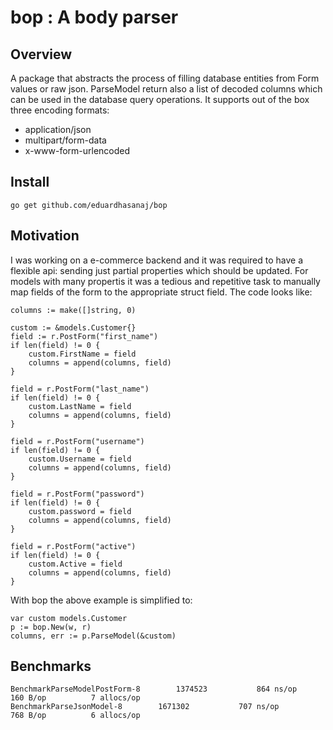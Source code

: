 # bop : A body parser

## Overview

A package that abstracts the process of filling database entities from Form values or raw json.
ParseModel return also a list of decoded columns which can be used in the database query operations.
It supports out of the box three encoding formats:
- application/json
- multipart/form-data
- x-www-form-urlencoded

## Install

```
go get github.com/eduardhasanaj/bop
```

## Motivation
I was working on a e-commerce backend and it was required to have a flexible api: sending just partial 
properties which should be updated. For models with many propertis it was a tedious and repetitive task
to manually map  fields of the form to the appropriate struct field.
The code looks like:
```
columns := make([]string, 0)

custom := &models.Customer{}
field := r.PostForm("first_name")
if len(field) != 0 {
    custom.FirstName = field
    columns = append(columns, field)
}

field = r.PostForm("last_name")
if len(field) != 0 {
    custom.LastName = field
    columns = append(columns, field)
}

field = r.PostForm("username")
if len(field) != 0 {
    custom.Username = field
    columns = append(columns, field)
}

field = r.PostForm("password")
if len(field) != 0 {
    custom.password = field
    columns = append(columns, field)
}

field = r.PostForm("active")
if len(field) != 0 {
    custom.Active = field
    columns = append(columns, field)
}
```

With bop the above example is simplified to:
```
var custom models.Customer
p := bop.New(w, r)
columns, err := p.ParseModel(&custom)
```

## Benchmarks
```
BenchmarkParseModelPostForm-8   	 1374523	       864 ns/op	     160 B/op	       7 allocs/op
BenchmarkParseJsonModel-8   	 1671302	       707 ns/op	     768 B/op	       6 allocs/op
```